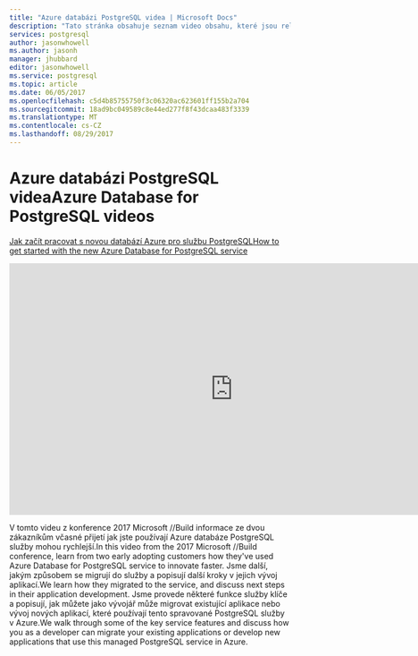 ```yaml
---
title: "Azure databázi PostgreSQL videa | Microsoft Docs"
description: "Tato stránka obsahuje seznam video obsahu, které jsou relevantní pro učení databáze Azure pro PostgreSQL."
services: postgresql
author: jasonwhowell
ms.author: jasonh
manager: jhubbard
editor: jasonwhowell
ms.service: postgresql
ms.topic: article
ms.date: 06/05/2017
ms.openlocfilehash: c5d4b85755750f3c06320ac623601ff155b2a704
ms.sourcegitcommit: 18ad9bc049589c8e44ed277f8f43dcaa483f3339
ms.translationtype: MT
ms.contentlocale: cs-CZ
ms.lasthandoff: 08/29/2017
---
```

# <a name="azure-database-for-postgresql-videos"></a><span data-ttu-id="4bc28-103">Azure databázi PostgreSQL videa</span><span class="sxs-lookup"><span data-stu-id="4bc28-103">Azure Database for PostgreSQL videos</span></span>
[<span data-ttu-id="4bc28-104">Jak začít pracovat s novou databází Azure pro službu PostgreSQL</span><span class="sxs-lookup"><span data-stu-id="4bc28-104">How to get started with the new Azure Database for PostgreSQL service</span></span>](https://channel9.msdn.com/events/Build/2017/B8046)

<iframe src="https://channel9.msdn.com/Events/Build/2017/B8046/player" width="800" height="450" allowFullScreen frameBorder="0"></iframe>

<span data-ttu-id="4bc28-105">V tomto videu z konference 2017 Microsoft //Build informace ze dvou zákazníkům včasné přijetí jak jste používají Azure databáze PostgreSQL služby mohou rychlejší.</span><span class="sxs-lookup"><span data-stu-id="4bc28-105">In this video from the 2017 Microsoft //Build conference, learn from two early adopting customers how they've used Azure Database for PostgreSQL service to innovate faster.</span></span> <span data-ttu-id="4bc28-106">Jsme další, jakým způsobem se migrují do služby a popisují další kroky v jejich vývoj aplikací.</span><span class="sxs-lookup"><span data-stu-id="4bc28-106">We learn how they migrated to the service, and discuss next steps in their application development.</span></span> <span data-ttu-id="4bc28-107">Jsme provede některé funkce služby klíče a popisují, jak můžete jako vývojář může migrovat existující aplikace nebo vývoj nových aplikací, které používají tento spravované PostgreSQL služby v Azure.</span><span class="sxs-lookup"><span data-stu-id="4bc28-107">We walk through some of the key service features and discuss how you as a developer can migrate your existing applications or develop new applications that use this managed PostgreSQL service in Azure.</span></span>

